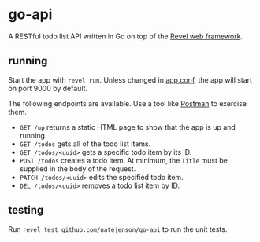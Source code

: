 # go-api
A RESTful todo list API written in Go on top of the [Revel web framework](https://revel.github.io/).

## running
Start the app with `revel run`. Unless changed in [app.conf](go-api/conf/app.conf), the app will start on port 9000 by default.

The following endpoints are available. Use a tool like [Postman](https://www.getpostman.com/) to exercise them.

* `GET /up` returns a static HTML page to show that the app is up and running.
* `GET /todos` gets all of the todo list items.
* `GET /todos/<uuid>` gets a specific todo item by its ID.
* `POST /todos` creates a todo item. At minimum, the `Title` must be supplied in the body of the request.
* `PATCH /todos/<uuid>` edits the specified todo item.
* `DEL /todos/<uuid>` removes a todo list item by ID.

## testing
Run `revel test github.com/natejenson/go-api` to run the unit tests.
